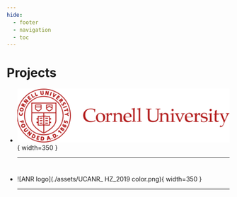 ```yaml
---
hide:
  - footer
  - navigation
  - toc
---
```

# **Projects**

<div class="grid cards" markdown>

-   ![Cornell logo](./assets/cornell_logo_simple_b31b1b.svg){ width=350 }

    ---

    #
    #

</div>

<div class="grid cards" markdown>

-   ![ANR logo](./assets/UCANR_ HZ_2019 color.png){ width=350 }

    ---

    #
    #

</div>
